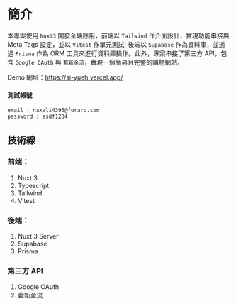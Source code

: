 # 簡介

本專案使用 `Nuxt3` 開發全端應用，前端以 `Tailwind` 作介面設計，實現功能串接與 Meta Tags 設定，並以 `Vitest` 作單元測試; 後端以 `Supabase` 作為資料庫，並透過 `Prisma` 作為 ORM 工具來進行資料庫操作。此外，專案串接了第三方 API，包含 `Google OAuth` 與 `藍新金流`，實現一個簡易且完整的購物網站。


Demo 網址：https://si-yueh.vercel.app/

#### 測試帳號
```
email : naxali4395@foraro.com
password : asdf1234
```
## 技術線

### 前端：
1. Nuxt 3
2. Typescript
3. Tailwind
4. Vitest

### 後端：
1. Nuxt 3 Server
2. Supabase  
3. Prisma

### 第三方 API
1. Google OAuth
2. 藍新金流

